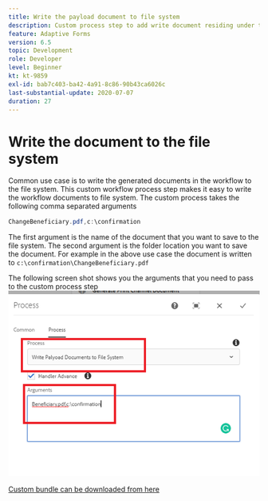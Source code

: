 ```yaml
---
title: Write the payload document to file system
description: Custom process step to add write document residing under the payload folder to the file system
feature: Adaptive Forms
version: 6.5
topic: Development
role: Developer
level: Beginner
kt: kt-9859
exl-id: bab7c403-ba42-4a91-8c86-90b43ca6026c
last-substantial-update: 2020-07-07
duration: 27
---
```

# Write the document to the file system

Common use case is to write the generated documents in the workflow to the file system.
This custom workflow process step makes it easy to write the workflow documents to file system.
The custom process takes the following comma separated arguments

``` java
ChangeBeneficiary.pdf,c:\confirmation
```

The first argument is the name of the document that you want to save to the file system. The second argument is the folder location you want to save the document. For example in the above use case the document is written to `c:\confirmation\ChangeBeneficiary.pdf`

The following screen shot shows you the arguments that you need to pass to the custom process step
![write-payload-file-system](assets/write-payload-file-system.png)

[Custom bundle can be downloaded from here](/help/forms/assets/common-osgi-bundles/SetValueApp.core-1.0-SNAPSHOT.jar)
